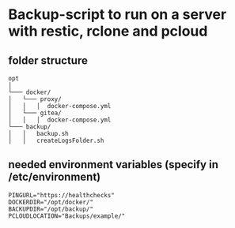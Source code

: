 # Backup-script to run on a server with restic, rclone and pcloud

## folder structure

```
opt
│
└─── docker/
│   └─── proxy/
│   │   │  docker-compose.yml
│   └─── gitea/
│   │   │  docker-compose.yml
└─── backup/
│   │   backup.sh
│   │   createLogsFolder.sh
```

## needed environment variables (specify in /etc/environment)

```
PINGURL="https://healthchecks"
DOCKERDIR="/opt/docker/"
BACKUPDIR="/opt/backup/"
PCLOUDLOCATION="Backups/example/"
```